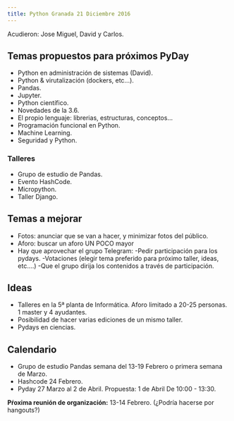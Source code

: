 ```yaml
---
title: Python Granada 21 Diciembre 2016
---
```


Acudieron: Jose Miguel, David y Carlos.

## Temas propuestos para próximos PyDay

* Python en administración de sistemas (David).
* Python & virutalización (dockers, etc...).
* Pandas.
* Jupyter.
* Python científico.
* Novedades de la 3.6.
* El propio lenguaje: librerias, estructuras, conceptos...
* Programación funcional en Python.
* Machine Learning.
* Seguridad y Python.

### Talleres

* Grupo de estudio de Pandas.
* Evento HashCode.
* Micropython.
* Taller Django.


## Temas a mejorar

* Fotos: anunciar que se van a hacer, y minimizar fotos del público.
* Aforo: buscar un aforo UN POCO mayor
* Hay que aprovechar el grupo Telegram:
	-Pedir participación para los pydays.
	-Votaciones (elegir tema preferido para próximo taller, ideas, etc....)
	-Que el grupo dirija los contenidos a través de participación.

## Ideas

* Talleres en la 5ª planta de Informática. Aforo limitado a 20-25 personas. 1 master y 4 ayudantes. 
* Posibilidad de hacer varias ediciones de un mismo taller.
* Pydays en ciencias.



## Calendario

* Grupo de estudio Pandas semana del 13-19 Febrero o primera semana de Marzo.
* Hashcode 24 Febrero.
* Pyday 27 Marzo al 2 de Abril. Propuesta: 1 de Abril  De 10:00 - 13:30.

**Pŕoxima reunión de organización:** 13-14 Febrero. (¿Podría hacerse por hangouts?)

